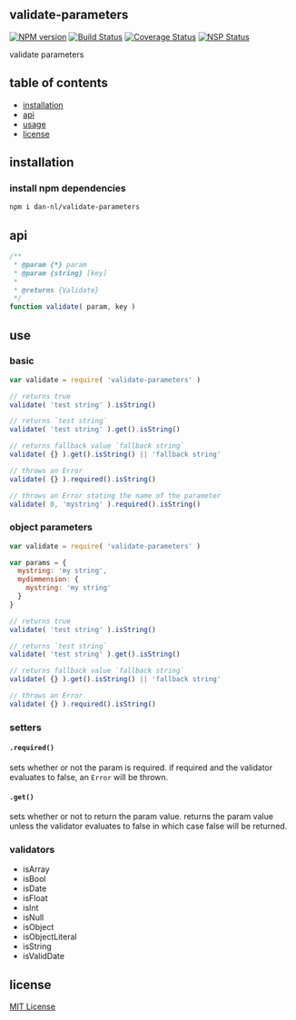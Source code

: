 ## validate-parameters
[![NPM version][npm-image]][npm-url] [![Build Status][travis-image]][travis-url] [![Coverage Status][coveralls-image]][coveralls-url] [![NSP Status][nsp-image]][nsp-url]

validate parameters

## table of contents
* [installation](#installation)
* [api](#api)
* [usage](#usage)
* [license](#license)

## installation
### install npm dependencies
```sh
npm i dan-nl/validate-parameters
```

## api
```javascript
/**
 * @param {*} param
 * @param {string} [key]
 *
 * @returns {Validate}
 */
function validate( param, key )
```

## use
### basic
```javascript
var validate = require( 'validate-parameters' )

// returns true
validate( 'test string' ).isString()

// returns `test string`
validate( 'test string' ).get().isString()

// returns fallback value `fallback string`
validate( {} ).get().isString() || 'fallback string'

// throws an Error
validate( {} ).required().isString()

// throws an Error stating the name of the parameter
validate( 0, 'mystring' ).required().isString()
```

### object parameters
```javascript
var validate = require( 'validate-parameters' )

var params = {
  mystring: 'my string',
  mydimmension: {
    mystring: 'my string'
  }
}

// returns true
validate( 'test string' ).isString()

// returns `test string`
validate( 'test string' ).get().isString()

// returns fallback value `fallback string`
validate( {} ).get().isString() || 'fallback string'

// throws an Error
validate( {} ).required().isString()
```

### setters
#### `.required()`
sets whether or not the param is required.
if required and the validator evaluates to false, an `Error` will be thrown.

#### `.get()`
sets whether or not to return the param value.
returns the param value unless the validator evaluates to false in which case false will be returned.

### validators
* isArray
* isBool
* isDate
* isFloat
* isInt
* isNull
* isObject
* isObjectLiteral
* isString
* isValidDate

## license
[MIT License][mit-license]

[coveralls-image]: https://coveralls.io/repos/github/dan-nl/validate-parameters/badge.svg?branch=master
[coveralls-url]: https://coveralls.io/github/dan-nl/validate-parameters?branch=master
[mit-license]: https://raw.githubusercontent.com/dan-nl/validate-parameters/master/license.txt
[npm-image]: https://img.shields.io/npm/v/validate-parameters.svg
[npm-url]: https://www.npmjs.com/package/validate-parameters
[nsp-image]: https://nodesecurity.io/orgs/githubdan-nl/projects/dca151df-e03a-48fe-85af-727e8f96e42a/badge
[nsp-url]: https://nodesecurity.io/orgs/githubdan-nl/projects/dca151df-e03a-48fe-85af-727e8f96e42a
[travis-image]: https://travis-ci.org/dan-nl/validate-parameters.svg?branch=master
[travis-url]: https://travis-ci.org/dan-nl/validate-parameters
